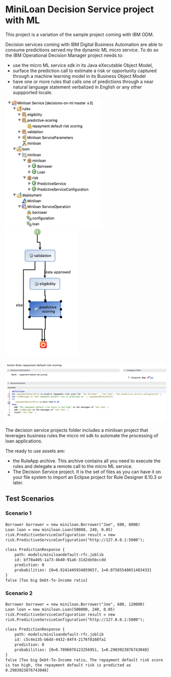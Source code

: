 # MiniLoan Decision Service project with ML

This project is a variation of the sample project coming with IBM ODM.

Decision services coming with IBM Digital Business Automation are able to consume predictions served my the dynamic ML micro service. To do so the IBM Operational Decision Manager project needs to:
- use the micro ML service sdk in its Java eXecutable Object Model,
- surface the prediction call to estimate a risk or opportunity captured through a machine learning model in its Business Object Model
- have one or more rules that calls one of predictions through a near natural language statement verbalized in English or any other suppported locale.

<img src="../docs/images/miniloan-with-ml-rule-explorer.png" alt="Decision Service project in the Rule Explorer" width="300" height="400">

<img src="../docs/images/miniloan-with-ml-ruleflow.png" alt="A ruleflow with a task that cares about the ML estimated risk management" width="230" height="400">

![Rule calling the prediction](../docs/images/rule-with-ml.png "A rule calling a prediction of a repayment loan default")
 
The decision service projects folder includes a miniloan project that leverages business rules the micro ml sdk to automate the processing of loan applications.

The ready to use assets are:
- the RuleApp archive. This archive contains all you need to execute the rules and delegate a remote call to the micro ML service.
- The Decision Service project. It is the set of files as you can have it on your file system to import an Eclipse project for Rule Designer 8.10.3 or later.

## Test Scenarios

### Scenario 1
```console
Borrower borrower = new miniloan.Borrower("Joe", 600, 8000)
Loan loan = new miniloan.Loan(50000, 240, 0.05)
risk.PredictiveServiceConfiguration result = new risk.PredictiveServiceConfiguration("http://127.0.0.1:5000");
```

```console
class PredictionResponse {
    path: models/miniloandefault-rfc.joblib
    id: bf70a405-1a73-4b40-91a6-31d2de5bccdd
    prediction: 0
    probabilities: {0=0.9241445934859657, 1=0.07585540651403433}
}
false [Too big Debt-To-Income ratio]
```
### Scenario 2
```console
Borrower borrower = new miniloan.Borrower("Joe", 600, 120000)
Loan loan = new miniloan.Loan(500000, 240, 0.05)
risk.PredictiveServiceConfiguration result = new risk.PredictiveServiceConfiguration("http://127.0.0.1:5000");
```
```console
class PredictionResponse {
    path: models/miniloandefault-rfc.joblib
    id: c5c4e135-b6dd-4432-84f4-2176f8168fa1
    prediction: 0
    probabilities: {0=0.7096076123256951, 1=0.2903923876743048}
}
false [Too big Debt-To-Income ratio, The repayment default risk score is too high, the repayment default risk is predicted as 0.2903923876743048]
```
